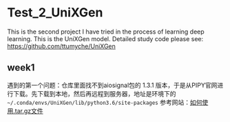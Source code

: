 # Test_2_UniXGen
This is the second project I have tried in the process of learning deep learning. This is the UniXGen model. Detailed study code please see: https://github.com/ttumyche/UniXGen

## week1
遇到的第一个问题：仓库里面找不到aiosignal包的 1.3.1 版本，于是从PIPY官网进行下载。先下载到本地，然后再远程到服务器，地址是环境下的`~/.conda/envs/UniXGen/lib/python3.6/site-packages`
参考网站：[如何使用.tar.gz文件](https://blog.csdn.net/abcdrachel/article/details/100665420)
